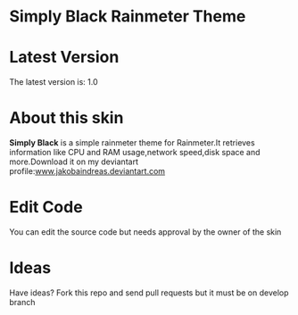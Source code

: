 Simply Black Rainmeter Theme
======================


Latest Version
==============
The latest version is: 1.0

About this skin
===============
**Simply Black** is a simple rainmeter theme for Rainmeter.It retrieves information like CPU and RAM usage,network speed,disk space and more.Download it on my deviantart profile:www.jakobaindreas.deviantart.com

Edit Code
=========
You can edit the source code but needs approval by the owner of the skin

Ideas
=====
Have ideas? Fork this repo and send pull requests but it must be on develop branch


